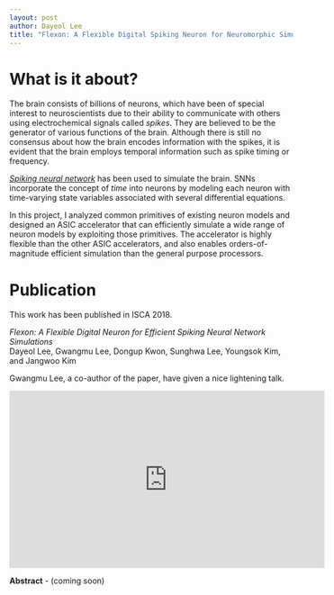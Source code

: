 ```yaml
---
layout: post
author: Dayeol Lee
title: "Flexon: A Flexible Digital Spiking Neuron for Neuromorphic Simulation"
---
```


# What is it about?

The brain consists of billions of neurons, which have been of special interest to
neuroscientists due to their ability to communicate with others using electrochemical signals called *spikes*.
They are believed to be the generator of various functions of the brain.
Although there is still no consensus about how the brain encodes information with the spikes,
it is evident that the brain employs temporal information such as spike timing or frequency.

*[Spiking neural network](https://en.wi/kipedia.org/wiki/Spiking_neural_network)* 
has been used to simulate the brain.
SNNs incorporate the concept of *time* into neurons by modeling each neuron 
with time-varying state variables associated with several differential equations.

In this project, I analyzed common primitives of existing neuron models and
designed an ASIC accelerator that can efficiently simulate a wide range of neuron models by 
exploiting those primitives.
The accelerator is highly flexible than the other ASIC accelerators, and also enables
orders-of-magnitude efficient simulation than the general purpose processors.



# Publication
This work has been published in ISCA 2018.

*Flexon: A Flexible Digital Neuron for Efficient Spiking Neural Network Simulations*  
 Dayeol Lee, Gwangmu Lee, Dongup Kwon, Sunghwa Lee, Youngsok Kim, and Jangwoo Kim

Gwangmu Lee, a co-author of the paper, have given a nice lightening talk.

<iframe width="560" height="315" src="https://www.youtube.com/embed/_ICSrT9sNzI" frameborder="0"
allow="autoplay; encrypted-media" allowfullscreen></iframe>

**Abstract** - (coming soon)
